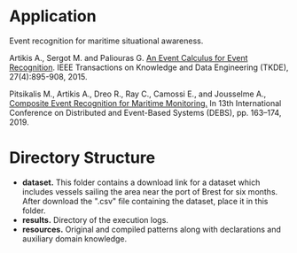 # Application

Event recognition for maritime situational awareness.

Artikis A., Sergot M. and Paliouras G. [An Event Calculus for Event Recognition](http://cer.iit.demokritos.gr/publications/papers/2015/artikis-TKDE14.pdf). IEEE Transactions on Knowledge and Data Engineering (TKDE), 27(4):895-908, 2015.

Pitsikalis M., Artikis A., Dreo R., Ray C., Camossi E., and Jousselme A., [Composite Event Recognition for Maritime Monitoring.](http://cer.iit.demokritos.gr/publications/papers/2019/pitsikalis-CERMM.pdf)
In 13th International Conference on Distributed and Event-Based Systems (DEBS), pp. 163–174, 2019.

# Directory Structure
- **dataset.** This folder contains a download link for a dataset which includes vessels sailing the area near the port of Brest for six months. After download the ".csv" file containing the dataset, place it in this folder. 
- **results.** Directory of the execution logs.
- **resources.** Original and compiled patterns along with declarations and auxiliary domain knowledge.


